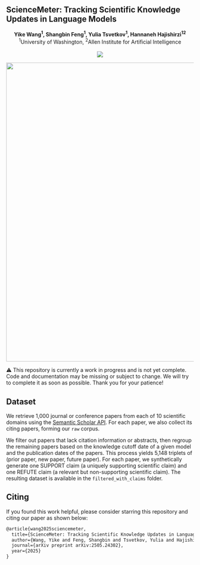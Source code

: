 ## ScienceMeter: Tracking Scientific Knowledge Updates in Language Models

<div align="center">
  <b>Yike Wang<sup>1</sup>, Shangbin Feng<sup>1</sup>, Yulia Tsvetkov<sup>1</sup>, Hannaneh Hajishirzi<sup>1</sup><sup>2</sup></b>
  <br>
  <sup>1</sup>University of Washington, <sup>2</sup>Allen Institute for Artificial Intelligence
  <br><br>
  <a href=""><img src="https://img.shields.io/badge/Paper-arXiv-orange"></a>
</div>

<p align="center">
  <img src="https://github.com/user-attachments/assets/2d52257d-9543-4064-943a-d5b5800d43d9" width="800" />
</p>


⚠️ This repository is currently a work in progress and is not yet complete. Code and documentation may be missing or subject to change. We will try to complete it as soon as possible. Thank you for your patience!

## Dataset
We retrieve 1,000 journal or conference papers from each of 10 scientific domains using the [Semantic Scholar API](https://www.semanticscholar.org/product/api#api-key-form). For each paper, we also collect its citing papers, forming our `raw` corpus.

We filter out papers that lack citation information or abstracts, then regroup the remaining papers based on the knowledge cutoff date of a given model and the publication dates of the papers. This process yields 5,148 triplets of (prior paper, new paper, future paper). For each paper, we synthetically generate one SUPPORT claim (a uniquely supporting scientific claim) and one REFUTE claim (a relevant but non-supporting scientific claim). The resulting dataset is available in the `filtered_with_claims` folder.

## Citing
If you found this work helpful, please consider starring this repository and citing our paper as shown below:
```latex
@article{wang2025sciencemeter,
  title={ScienceMeter: Tracking Scientific Knowledge Updates in Language Models},
  author={Wang, Yike and Feng, Shangbin and Tsvetkov, Yulia and Hajishirzi, Hannaneh},
  journal={arXiv preprint arXiv:2505.24302},
  year={2025}
}
